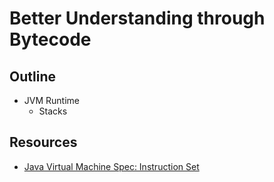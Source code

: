 # Better Understanding through Bytecode

## Outline

* JVM Runtime
  * Stacks 

## Resources

* [Java Virtual Machine Spec: Instruction Set](https://docs.oracle.com/javase/specs/jvms/se17/html/jvms-6.html)
